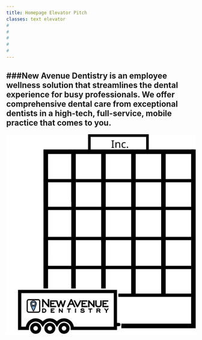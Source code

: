 ```yaml
---
title: Homepage Elevator Pitch
classes: text elevator
#
#
#
#
#
---
```

###New Avenue Dentistry is an employee wellness solution that streamlines the dental experience for busy professionals. We offer comprehensive dental care from exceptional dentists in a high-tech, full-service, mobile practice that comes to you.
---
![New Avenue Dentistry](../../images/icon/trailer_parked.svg)
